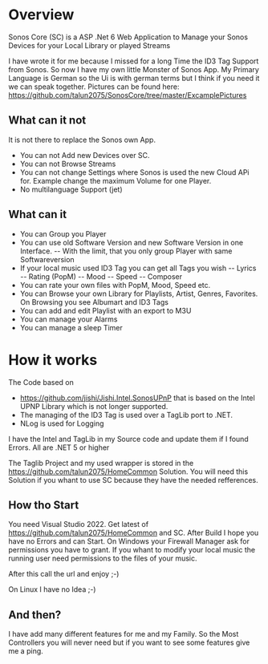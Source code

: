 # Overview

Sonos Core (SC) is a ASP .Net 6 Web Application to Manage your Sonos Devices for your Local Library or played Streams

I have wrote it for me because I missed for a long Time the ID3 Tag Support from Sonos. 
So now I have my own little Monster of Sonos App. 
My Primary Language is German so the Ui is with german terms but I think if you need it we can speak together.
Pictures can be found here: https://github.com/talun2075/SonosCore/tree/master/ExcamplePictures

## What can it not
It is not there to replace the Sonos own App. 
- You can not Add new Devices over SC.
- You can not Browse Streams
- You can not change Settings where Sonos is used the new Cloud APi for. Example change the maximum Volume for one Player.
- No multilanguage Support (jet)


## What can it
- You can Group you Player
- You can use old Software Version and new Software Version in one Interface.
--  With the limit, that you only group Player with same Softwareversion
- If your local music used ID3 Tag you can get all Tags you wish
-- Lyrics
-- Rating (PopM)
-- Mood
-- Speed
-- Composer
- You can rate your own files with PopM, Mood, Speed etc.
- You can Browse your own Library for Playlists, Artist, Genres, Favorites. On Browsing you see Albumart and ID3 Tags
- You can add and edit Playlist with an export to M3U
- You can manage your Alarms
- You can manage a sleep Timer
 
# How it works
The Code based on 

- https://github.com/jishi/Jishi.Intel.SonosUPnP that is based on the Intel UPNP Library which is not longer supported.
- The managing of the ID3 Tag is used over a TagLib port to .NET. 
- NLog is used for Logging

I have the Intel and TagLib in my Source code and update them if I found Errors. All are .NET 5 or higher

The Taglib Project and my used wrapper is stored in the 
https://github.com/talun2075/HomeCommon
Solution. You will need this Solution if you whant to use SC because they have the needed refferences.

## How tho Start
You need Visual Studio 2022.
Get latest of https://github.com/talun2075/HomeCommon and SC.
After Build I hope you have no Errors and can Start.
On Windows your Firewall Manager ask for permissions you have to grant. 
If you whant to modify your local music the running user need permissions to the files of your music. 

After this call the url and enjoy ;-)

On Linux I have no Idea ;-)

## And then? 
I have add many different features for me and my Family. 
So the Most Controllers you will never need but if you want to see some features give me a ping.